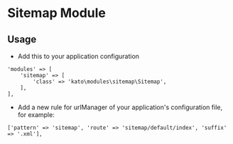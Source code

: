# Sitemap Module

## Usage
- Add this to your application configuration

```
'modules' => [
    'sitemap' => [
        'class' => 'kato\modules\sitemap\Sitemap',
    ],
],
```

- Add a new rule for urlManager of your application's configuration file, for example:

```
['pattern' => 'sitemap', 'route' => 'sitemap/default/index', 'suffix' => '.xml'],
```
